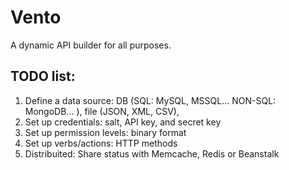 # Vento

A dynamic API builder for all purposes.

## TODO list:

1. Define a data source: DB (SQL: MySQL, MSSQL... NON-SQL: MongoDB... ), file (JSON, XML, CSV), 
2. Set up credentials: salt, API key, and secret key
3. Set up permission levels: binary format
4. Set up verbs/actions: HTTP methods
5. Distribuited: Share status with Memcache, Redis or Beanstalk 
